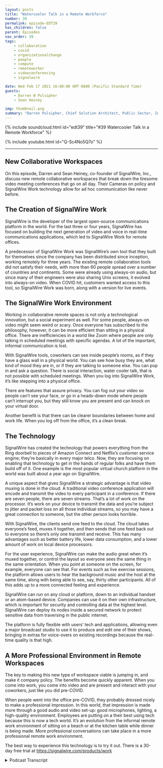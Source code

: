 ```yaml
---
layout: posts
title: "Watercooler Talk in a Remote Workforce"
number: 39
permalink: episode-EDT39
has_children: false
parent: Episodes
nav_order: 39
tags:
    - collaboration
    - covid
    - organizationalchange
    - people
    - compute
    - remoteworker
    - videoconferencing
    - signalwire

date: Wed Feb 17 2021 16:00:00 GMT-0800 (Pacific Standard Time)
guests:
    - Darren W Pulsipher
    - Sean Heiney

img: thumbnail.png
summary: "Darren Pulsipher, Chief Solution Architect, Public Sector, Intel, and Sean Heiney, co-founder of SignalWire, Inc., discuss the companies remote work policies of cameras on and their new remote collaborative workspaces technology that fosters ad hoc communication for their completely remote workforce."
---
```


{% include soundcloud.html id="edt39" title="#39 Watercooler Talk in a Remote Workforce" %}

{% include youtube.html id="Q-Sc4No5Q7o" %}

---

## New Collaborative Workspaces

On this episode, Darren and Sean Heiney, co-founder of SignalWire, Inc., discuss new remote collaborative workspaces that break down the tiresome video meeting conferences that go on all day. Their Cameras on policy and SignalWire Work technology allow for ad hoc communication like never before.

## The Creation of SignalWire Work

SignalWire is the developer of the largest open-source communications platform in the world. For the last three or four years, SignalWire has focused on building the next generation of video and voice in real-time communications applications, which led to SignalWire Work for remote offices.

A predecessor of SignalWire Work was SignalWire’s own tool that they built for themselves since the company has been distributed since inception, working remotely for three years. The existing remote collaboration tools did not satisfy their needs, with more than 60 people spread over a number of countries and continents. Some were already using always-on audio, but since many of their engineers were also sharing Unix screens, it evolved into always-on video. When COVID hit, customers wanted access to this tool, so SignalWire Work was born, along with a version for live events.

## The SignalWire Work Environment

Working in collaborative remote spaces is not only a technological innovation, but a social experiment as well. For some people, always-on video might seem weird or scary. Once everyone has subscribed to the philosophy, however, it can be more efficient than sitting in a physical office. There are inefficiencies in a world like Zoom where people are only talking in scheduled meetings with specific agendas.  A lot of the important, informal communication is lost.

With SignalWire tools, coworkers can see inside people’s rooms, as if they have a glass wall in a physical world. You can see how busy they are, what kind of mood they are in, or if they are talking to someone else. You can pop in and ask a question. There is social interaction, water cooler talk, that is not possible with scheduled meetings. When you log into SignalWire Work, it’s like stepping into a physical office.

There are features that assure privacy. You can fog out your video so people can’t see your face, or go in a heads-down mode where people can’t interrupt you, but they still know you are present and can knock on your virtual door.

Another benefit is that there can be clearer boundaries between home and work life. When you log off from the office, it’s a clean break.

## The Technology 

SignalWire has created the technology that powers everything from the Ring doorbell to pieces of Amazon Connect and Netflix’s customer service engine; they’re basically in every major telco. Now, they are focusing on enabling that technology to get in the hands of regular folks and have them build off of it. One example is the most popular virtual church platform in the world was built about a year ago on SignalWire.

A unique aspect that gives SignalWire a strategic advantage is that video muxing is done in the cloud. A traditional video conference application will encode and transmit the video to every participant in a conference. If there are seven people, there are seven streams. That’s a lot of work on the processor. It’s work on your device to transmit the data and you’re subject to jitter and packet loss on all those individual streams, so you may have a great connection to someone, but the other person looks horrible.  

With SignalWire, the clients send one feed to the cloud. The cloud takes everyone’s feed, muxes it together, and then sends that one feed back out to everyone so there’s only one transmit and receive. This has many advantages such as better battery life, lower data consumption, and a lower amount of work on local device processors.

For the user experience, SignalWire can make the audio great when it’s muxed together, or control the layout so everyone sees the same thing in the same orientation. When you point at someone on the screen, for example, everyone can see that. For events such as live exercise sessions, the platform allows users to hear the background music and the host at the same time, along with being able to see, say, thirty other participants. All of this adds up to a more connected feeling and experience.

SignalWire can run on any cloud or platform, down to an individual handset or an atom-based device. Companies can use it on their own infrastructure, which is important for security and controlling data at the highest level. SignalWire can deploy its nodes inside a secured network to protect sensitive data from traversing in the public internet.  

The platform is fully flexible with users’ tech and applications, allowing even a major broadcast studio to use it to produce and edit one of their shows, bringing in extras for voice-overs on existing recordings because the real-time quality is that high.

## A More Professional Environment in Remote Workspaces

The key to making this new type of workspace viable is jumping in, and make it company policy. The benefits become quickly apparent. When you come into work, you come into video and are present and interact with your coworkers, just like you did pre-COVID.

When people went into the office pre-COVID, they probably dressed nicely to make a professional impression. In this world, that impression is made more through a good audio and video set-up: good microphones, lighting, a high-quality environment. Employees are putting on a their best using tech because this is now a tech world. It’s an evolution from the informal remote work environment of sitting on a beach or at the kitchen table while dinner is being made. More professional conversations can take place in a more professional remote work environment.

The best way to experience this technology is to try it out. There is a 30-day free trial at https://signalwire.com/products/work


<details>
<summary> Podcast Transcript </summary>

<p></p>

</details>
